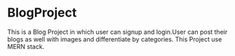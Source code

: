 # BlogProject
This is a Blog Project in which user can signup and login.User can post their blogs as well with images and differentiate by categories. This Project use MERN stack.
